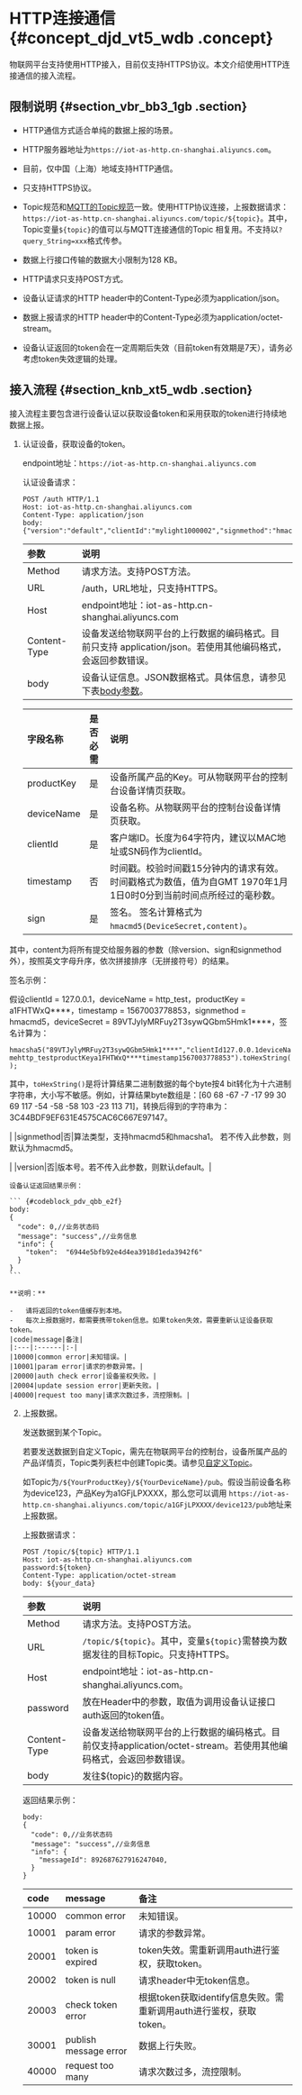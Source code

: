 # HTTP连接通信 {#concept_djd_vt5_wdb .concept}

物联网平台支持使用HTTP接入，目前仅支持HTTPS协议。本文介绍使用HTTP连接通信的接入流程。

## 限制说明 {#section_vbr_bb3_1gb .section}

-   HTTP通信方式适合单纯的数据上报的场景。

-   HTTP服务器地址为`https://iot-as-http.cn-shanghai.aliyuncs.com`。

-   目前，仅中国（上海）地域支持HTTP通信。

-   只支持HTTPS协议。

-   Topic规范和[MQTT的Topic规范](intl.zh-CN/设备端开发指南/使用开放协议自主接入/MQTT协议规范.md#)一致。使用HTTP协议连接，上报数据请求：`https://iot-as-http.cn-shanghai.aliyuncs.com/topic/${topic}`。其中，Topic变量`${topic}`的值可以与MQTT连接通信的Topic 相复用。不支持以`?query_String=xxx`格式传参。

-   数据上行接口传输的数据大小限制为128 KB。

-   HTTP请求只支持POST方式。

-   设备认证请求的HTTP header中的Content-Type必须为application/json。

-   数据上报请求的HTTP header中的Content-Type必须为application/octet-stream。

-   设备认证返回的token会在一定周期后失效（目前token有效期是7天），请务必考虑token失效逻辑的处理。


## 接入流程 {#section_knb_xt5_wdb .section}

接入流程主要包含进行设备认证以获取设备token和采用获取的token进行持续地数据上报。

1.  认证设备，获取设备的token。

    endpoint地址：`https://iot-as-http.cn-shanghai.aliyuncs.com`

    认证设备请求：

    ``` {#codeblock_ves_08s_v86}
    POST /auth HTTP/1.1
    Host: iot-as-http.cn-shanghai.aliyuncs.com
    Content-Type: application/json
    body: {"version":"default","clientId":"mylight1000002","signmethod":"hmacsha1","sign":"4870141D4067227128CBB4377906C3731CAC221C","productKey":"ZG1EvTEa7NN","deviceName":"NlwaSPXsCpTQuh8FxBGH","timestamp":"1501668289957"}
    ```

    |参数|说明|
    |:-|:-|
    |Method|请求方法。支持POST方法。|
    |URL|/auth，URL地址，只支持HTTPS。|
    |Host|endpoint地址：iot-as-http.cn-shanghai.aliyuncs.com|
    |Content-Type|设备发送给物联网平台的上行数据的编码格式。目前只支持 application/json。若使用其他编码格式，会返回参数错误。|
    |body|设备认证信息。JSON数据格式。具体信息，请参见下表[body参数](#)。|

    |字段名称|是否必需|说明|
    |:---|:---|:-|
    |productKey|是|设备所属产品的Key。可从物联网平台的控制台设备详情页获取。|
    |deviceName|是|设备名称。从物联网平台的控制台设备详情页获取。|
    |clientId|是|客户端ID。长度为64字符内，建议以MAC地址或SN码作为clientId。|
    |timestamp|否|时间戳。校验时间戳15分钟内的请求有效。时间戳格式为数值，值为自GMT 1970年1月1日0时0分到当前时间点所经过的毫秒数。|
    |sign|是|签名。 签名计算格式为`hmacmd5(DeviceSecret,content)`。

 其中，content为将所有提交给服务器的参数（除version、sign和signmethod外），按照英文字母升序，依次拼接排序（无拼接符号）的结果。

 签名示例：

 假设clientId = 127.0.0.1，deviceName = http\_test，productKey = a1FHTWxQ\*\*\*\*，timestamp = 1567003778853，signmethod = hmacmd5，deviceSecret = 89VTJylyMRFuy2T3sywQGbm5Hmk1\*\*\*\*，签名计算为：

 `hmacsha5("89VTJylyMRFuy2T3sywQGbm5Hmk1****","clientId127.0.0.1deviceNamehttp_testproductKeya1FHTWxQ****timestamp1567003778853").toHexString();`

 其中，`toHexString()`是将计算结果二进制数据的每个byte按4 bit转化为十六进制字符串，大小写不敏感。例如，计算结果byte数组是：\[60 68 -67 -7 -17 99 30 69 117 -54 -58 -58 103 -23 113 71\]，转换后得到的字符串为：3C44BDF9EF631E4575CAC6C667E97147。

 |
    |signmethod|否|算法类型，支持hmacmd5和hmacsha1。 若不传入此参数，则默认为hmacmd5。

 |
    |version|否|版本号。若不传入此参数，则默认default。|

    设备认证返回结果示例：

    ``` {#codeblock_pdv_qbb_e2f}
    body:
    {
      "code": 0,//业务状态码
      "message": "success",//业务信息
      "info": {
        "token":  "6944e5bfb92e4d4ea3918d1eda3942f6"
      }
    }
    ```

    **说明：** 

    -   请将返回的token值缓存到本地。
    -   每次上报数据时，都需要携带token信息。如果token失效，需要重新认证设备获取token。
    |code|message|备注|
    |:---|:------|:-|
    |10000|common error|未知错误。|
    |10001|param error|请求的参数异常。|
    |20000|auth check error|设备鉴权失败。|
    |20004|update session error|更新失败。|
    |40000|request too many|请求次数过多，流控限制。|

2.  上报数据。

    发送数据到某个Topic。

    若要发送数据到自定义Topic，需先在物联网平台的控制台，设备所属产品的产品详情页，Topic类列表栏中创建Topic类。请参见[自定义Topic](../../../../intl.zh-CN/用户指南/产品与设备/Topic/自定义Topic.md#)。

    如Topic为`/${YourProductKey}/${YourDeviceName}/pub`。假设当前设备名称为device123，产品Key为a1GFjLPXXXX，那么您可以调用 `https://iot-as-http.cn-shanghai.aliyuncs.com/topic/a1GFjLPXXXX/device123/pub`地址来上报数据。

    上报数据请求：

    ``` {#codeblock_ssu_qy8_o7k}
    POST /topic/${topic} HTTP/1.1
    Host: iot-as-http.cn-shanghai.aliyuncs.com
    password:${token}
    Content-Type: application/octet-stream
    body: ${your_data}
    ```

    |参数|说明|
    |:-|:-|
    |Method|请求方法。支持POST方法。|
    |URL|`/topic/${topic}`。其中，变量`${topic}`需替换为数据发往的目标Topic。只支持HTTPS。|
    |Host|endpoint地址：iot-as-http.cn-shanghai.aliyuncs.com。|
    |password|放在Header中的参数，取值为调用设备认证接口auth返回的token值。|
    |Content-Type|设备发送给物联网平台的上行数据的编码格式。目前仅支持application/octet-stream。若使用其他编码格式，会返回参数错误。|
    |body|发往$\{topic\}的数据内容。|

    返回结果示例：

    ``` {#codeblock_dra_elx_pl0}
    body:
    {
      "code": 0,//业务状态码
      "message": "success",//业务信息
      "info": {
        "messageId": 892687627916247040,
      }
    }
    ```

    |code|message|备注|
    |:---|:------|:-|
    |10000|common error|未知错误。|
    |10001|param error|请求的参数异常。|
    |20001|token is expired|token失效。需重新调用auth进行鉴权，获取token。|
    |20002|token is null|请求header中无token信息。|
    |20003|check token error|根据token获取identify信息失败。需重新调用auth进行鉴权，获取token。|
    |30001|publish message error|数据上行失败。|
    |40000|request too many|请求次数过多，流控限制。|


